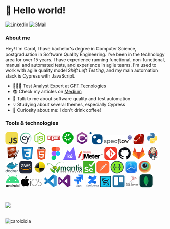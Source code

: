# 👋 Hello world!

<p align="left">
<a href="https://www.linkedin.com/in/carol-ciola"><img height="22em" alt="Linkedin" src="https://img.shields.io/badge/-LinkedIn-blue?style=for-the-badge&logo=Linkedin&logoColor=white"></a>

<a href="mailto:carol.ciola@gmail.com">
<img height="22em" alt="GMail" src="https://img.shields.io/badge/Gmail-D14836?style=for-the-badge&logo=gmail&logoColor=white"/>
</a>
</p>

### About me
Hey! I'm Carol, I have bachelor's degree in Computer Science, postgraduation in Software Quality Engineering. I've been in the technology area for over 15 years. I have experience running functional, non-functional, manual and automated tests, and experience in agile teams. I'm used to work with agile quality model *Shift Left Testing*, and my main automation stack is Cypress with JavaScript.

<!--
Hey! Sou Carol, bacharel em Ciência da Computação, pós-graduada em Engenharia da Qualidade de Software. Estou na área de tecnologia há mais de 15 anos. Tenho experiência em execução de testes funcionais e não funcionais, manuais e automatizados, e vivência em times ágeis. Estou habituada a trabalhar com o modelo de qualidade ágil (*Shift Left Testing*), e minha stack de automação principal é o Cypress com Javascript.
-->

* 👩🏻‍💻 Test Analyst Expert at <a href="https://www.gft.com/br/pt"> GFT Tecnologies</a></br>
* 📚 Check my articles on <a href="https://carolciola.medium.com/">Medium</a></br>
* 💬 Talk to me about software quality and test automation</br>
* 💡 Studying about several themes, especially Cypress</br>
* 🤭 Curiosity about me: I don't drink coffee!

### Tools & technologies
<p>
<img height="40em" alt="JavaScript" src="https://github.com/cciola/images/blob/main/JavaScript.svg"/>
<img height="40em" alt="Cypress" src="https://github.com/cciola/images/blob/main/Cypress.jpeg"/>
<img height="40em" alt="NodeJS" src="https://github.com/cciola/images/blob/main/nodejs.svg"/>
<img height="40em" alt="NPM" src="https://github.com/cciola/images/blob/main/npm.svg"/>
<img height="40em" alt="Cucumber"  src="https://github.com/cciola/images/blob/main/cucumber.svg"/>
<img height="40em" alt="CSharp" src="https://github.com/cciola/images/blob/main/csharp.svg"/>
<img height="40em" alt="NuGet" src="https://github.com/cciola/images/blob/main/nuget.png"/>
<img height="30em" alt="Specflow" src="https://github.com/cciola/images/blob/main/specflow.png"/> 
<img height="35em" alt="Ruby"  src="https://github.com/devicons/devicon/blob/master/icons/ruby/ruby-original.svg"/>
<img height="40em" alt="Python" src="https://github.com/cciola/images/blob/main/Python.svg"/>
<img height="45em" alt="Sikuli" src="https://github.com/cciola/images/blob/main/Sikuli.png"/>
<img height="40em" alt="CSS" src="https://github.com/devicons/devicon/blob/master/icons/css3/css3-original.svg"/>
<img height="40em" alt="HTML" src="https://github.com/cciola/images/blob/main/HTML.svg"/>
<img height="40em" alt="Figma" src="https://github.com/cciola/images/blob/main/Figma.svg"/>
<img height="40em" alt="K6" src="https://github.com/cciola/images/blob/main/K6.svg"/>
<img height="27em" alt="JMeter" src="https://github.com/cciola/images/blob/main/JMeter.png"/>
<img height="40em" alt="Git" src="https://github.com/cciola/images/blob/main/Git.svg"/>
<img height="40em" alt="GitHub" src="https://github.com/cciola/images/blob/main/Github.png"/>
<img height="40em" alt="GitLab" src="https://github.com/cciola/images/blob/main/GitLab.svg"/>
<img height="40em" alt="Jenkins" src="https://github.com/devicons/devicon/blob/master/icons/jenkins/jenkins-original.svg"/>
<img height="40em" alt="Docker" src="https://github.com/cciola/images/blob/main/Docker.svg"/>
<img height="40em" alt="AWS" src="https://github.com/cciola/images/blob/main/AWS.svg"/>
<img height="40em" alt="TestLink" src="https://github.com/cciola/images/blob/main/Testlink.png"/> 
<img height="37em" alt="Mantis" src="https://github.com/cciola/images/blob/main/Mantis.png"/> 
<img height="40em" alt="Selenium" src="https://github.com/cciola/images/blob/main/Selenium.png"/>
<img height="40em" alt="Postman" src="https://github.com/cciola/images/blob/main/Postman.svg"/>
<img height="40em" alt="Swagger" src="https://github.com/cciola/images/blob/main/Swagger.png"/>
<img height="40em" alt="Testflight" src="https://github.com/cciola/images/blob/main/Testflight.png"/>
<img height="40em" alt="Browserstack" src="https://github.com/cciola/images/blob/main/Browserstack.png"/>
<img height="40em" alt="Android" src="https://github.com/cciola/images/blob/main/Android.jpg"/>
<img height="35em" alt="iOS" src="https://github.com/cciola/images/blob/main/iOS.jpg"/>
<img height="40em" alt="VSCode" src="https://github.com/cciola/images/blob/main/VSCode.svg"/>
<img height="40em" alt="Visual Studio" src="https://github.com/cciola/images/blob/main/VisualStudio.svg"/>
<img height="40em" alt="Jira" src="https://github.com/cciola/images/blob/main/Jira.svg"/>
<img height="40em" alt="Confluence" src="https://github.com/cciola/images/blob/main/Confluence.svg"/>
<img height="35em" alt="Zephyr" src="https://github.com/cciola/images/blob/main/Zephyr.png"/> 
<img height="37em" alt="Trello" src="https://github.com/cciola/images/blob/main/Trello.svg"/>
<img height="40em" alt="SQL Server" src="https://github.com/cciola/images/blob/main/SQL.svg"/>
<img height="40em" alt="MongoDB" src="https://github.com/cciola/images/blob/main/MongoDB.svg"/>

<br><p>

<!--
https://github.com/anuraghazra/github-readme-stats/blob/master/themes/README.md
-->

<div>
  <img height="180em" src="https://github-readme-stats.vercel.app/api?username=cciola&show_icons=true&theme=jolly&include_all_commits=true&count_private=true"/>
</div>

<br>
<p align="left">
<img src="https://komarev.com/ghpvc/?username=cciola&label=Profile%20views&color=0e75b6&style=flat" alt="carolciola" /> </p> 
